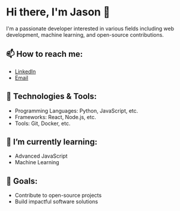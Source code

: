 # Hi there, I'm Jason 👋

I'm a passionate developer interested in various fields including web development, machine learning, and open-source contributions.

## 📫 How to reach me:
- [LinkedIn](https://www.linkedin.com/in/jason-daniel-541ab8231/)
- [Email](mailto:daniel.2@iitj.ac.in)

## 🔧 Technologies & Tools:
- Programming Languages: Python, JavaScript, etc.
- Frameworks: React, Node.js, etc.
- Tools: Git, Docker, etc.

## 🌱 I’m currently learning:
- Advanced JavaScript
- Machine Learning

## 🎯 Goals:
- Contribute to open-source projects
- Build impactful software solutions

